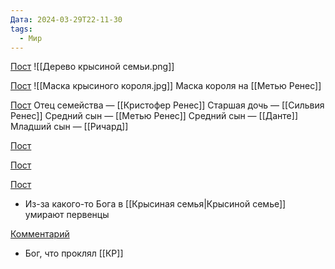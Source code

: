 ```yaml
---
Дата: 2024-03-29T22-11-30
tags:
  - Мир
---
```




[Пост](https://vk.com/wall-159799193_18855)
![[Дерево крысиной семьи.png]]

[Пост](https://vk.com/wall-208978263_11086)
![[Маска крысиного короля.jpg]]
Маска короля на [[Метью Ренес]]

[Пост](https://vk.com/wall-159799193_17936)
Отец семейства — [[Кристофер  Ренес]]
Старшая дочь — [[Сильвия Ренес]]
Средний сын — [[Метью Ренес]]
Средний сын — [[Данте]]
Младший сын — [[Ричард]]

[Пост](https://vk.com/wall-208978263_9953)

[Пост](https://vk.com/wall-208978263_10725)

[Пост](https://vk.com/wall-208978263_12662)
- Из-за какого-то Бога в [[Крысиная семья|Крысиной семье]] умирают первенцы


[Комментарий](https://vk.com/wall-208978263_12662?thread=12665&reply=12672)
- Бог, что проклял [[КР]]
